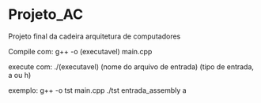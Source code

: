 # Projeto_AC
Projeto final da cadeira arquitetura de computadores

Compile com: g++ -o (executavel) main.cpp 

execute com: ./(executavel) (nome do arquivo de entrada) (tipo de entrada, a ou h)

exemplo: g++ -o tst main.cpp
          ./tst entrada_assembly a
